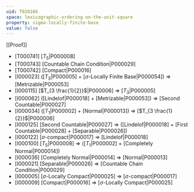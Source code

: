 ```yaml
---
uid: T020166
space: lexicographic-ordering-on-the-unit-square
property: sigma-locally-finite-base
value: false
---
```

[[Proof]]

* [T000741] [$T_5$|P000008]
* [T000743] [Countable Chain Condition|P000029]
* [T000742] [Compact|P000016]
* [I000023] ([$T_3$|P000005] + [$\sigma$-Locally Finite Base|P000054]) => [Metrizable|P000053]
* [I000115] [$T_{3 \frac{1}{2}}$|P000006] => [$T_3$|P000005]
* [I000062] ([Lindelof|P000018] + [Metrizable|P000053]) => [Second Countable|P000027]
* [I000034] ([$T_1$|P000002] + [Normal|P000013]) => [$T_{3 \frac{1}{2}}$|P000006]
* [I000125] [Second Countable|P000027] => ([Lindelof|P000018] + [First Countable|P000028] + [Separable|P000026])
* [I000122] [$\sigma$-compact|P000017] => [Lindelof|P000018]
* [I000100] [$T_5$|P000008] => ([$T_1$|P000002] + [Completely Normal|P000014])
* [I000036] [Completely Normal|P000014] => [Normal|P000013]
* [I000021] [Separable|P000026] => [Countable Chain Condition|P000029]
* [I000005] [$\sigma$-Locally Compact|P000025] => [$\sigma$-compact|P000017]
* [I000009] [Compact|P000016] => [$\sigma$-Locally Compact|P000025]

